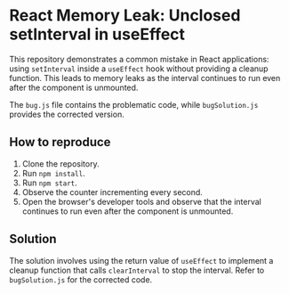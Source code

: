 # React Memory Leak: Unclosed setInterval in useEffect

This repository demonstrates a common mistake in React applications: using `setInterval` inside a `useEffect` hook without providing a cleanup function.  This leads to memory leaks as the interval continues to run even after the component is unmounted.

The `bug.js` file contains the problematic code, while `bugSolution.js` provides the corrected version.

## How to reproduce

1. Clone the repository.
2. Run `npm install`.
3. Run `npm start`.
4. Observe the counter incrementing every second.
5. Open the browser's developer tools and observe that the interval continues to run even after the component is unmounted.

## Solution

The solution involves using the return value of `useEffect` to implement a cleanup function that calls `clearInterval` to stop the interval.  Refer to `bugSolution.js` for the corrected code.
